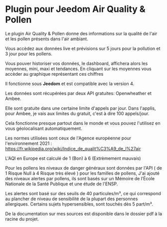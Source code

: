 # Plugin pour Jeedom Air Quality & Pollen

Le plugin Air Quality & Pollen donne des informations sur la qualité de l'air et les pollen présents dans l'air ambiant.  

Vous accèdez aux données live et prévisions sur 5 jours pour la pollution et 3 jour pour les pollens.

Vous pouver historiser vos données, le dashboard, affichera alors les moyennes, mini, maxi et tendances. En cliquant sur les moyennes vous accèder au graphique représentant ces chiffres

Il fonctionne sous **Jeedom** et est compatible avec la version 4.

Les données sont récupérées par deux API gratuites: Openwheather et Ambee. 

Elle sont gratuite dans une certaine limite d'appels par jour. Dans l'applis, pour Ambee, je vais aux limites du gratuit, c'est à dire 100 appels/jour.  

Cela fonctionne presque partout dans le monde et vous pouvez l'utilisez en vous géolocalisant automatiquement.

Les normes utilisées sont ceux de l'Agence européenne pour l'environnement 2021 : https://fr.wikipedia.org/wiki/Indice_de_qualit%C3%A9_de_l%27air

L'AQI en Europe est calculé de 1 (Bon) à 6 (Extrèmement mauvais) 

Pour les pollens les niveaux de danger généraux sont données par l'API ( de 1 Risque Null à 4 Risque très élevé ) pour les familles de pollens,
J'ai ajouté des niveaux alertes par pollens, ils sont basés sur un Mémoire de l’École Nationale de la Santé Publique et une étude de l'ENSP.

Les alertes sont basé sur des seuils de 40 particules/m³, ce qui correspond au plancher de niveau de sensibilité de la plupart des personnes allergiques. Certains sujets hypersensibles, sont touchés dès 5 part/m³.

De la documentation sur mes sources est disponible dans le dossier pdf à la racine du projet.

